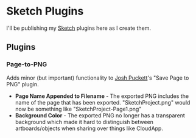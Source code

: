 Sketch Plugins
=============

I'll be publishing my [Sketch](http://bohemiancoding.com/sketch/) plugins here as I create them.

## Plugins

### Page-to-PNG

Adds minor (but important) functionality to [Josh Puckett](https://github.com/joshpuckett/SketchPlugins)'s "Save Page to PNG" plugin.

* __Page Name Appended to Filename__ - The exported PNG includes the name of the page that has been exported.  "SketchProject.png" would now be something like "SketchProject-Page1.png"
* __Background Color__ - The exported PNG no longer has a transparent background which made it hard to distinguish between artboards/objects when sharing over things like CloudApp.



